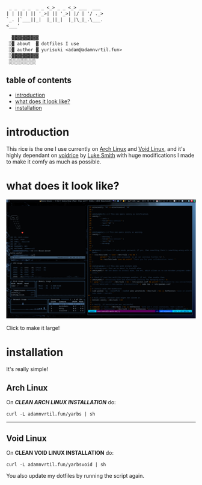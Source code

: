 ```                _       _
 _ _  _ _  _ _ <_> _ _ <_> ___  ___
| | || | || '_>| || '_>| |/ | '/ ._>
`_. |`___||_|  |_||_|  |_|\_|_.\___.
<___'

  ▓▓▓▓▓▓▓▓▓▓
 ░▓ about  ▓ dotfiles I use
 ░▓ author ▓ yurisuki <adam@adamnvrtil.fun>
 ░▓▓▓▓▓▓▓▓▓▓
 ░░░░░░░░░░

```

## table of contents
 -  [introduction](#introduction)
 -  [what does it look like?](#what-does-it-look-like)
 -  [installation](#installation)

# introduction
This rice is the one I use currently on [Arch Linux](https://www.archlinux.org/) and [Void Linux](https://voidlinux.org/), and it's highly dependant on [voidrice](https://github.com/LukeSmithxyz/voidrice) by [Luke Smith](https://www.youtube.com/channel/UC2eYFnH61tmytImy1mTYvhA) with huge modifications I made to make it comfy as much as possible.

# what does it look like?
[![](screenshot.png)](https://raw.githubusercontent.com/yurisuki/yuririce/master/screenshot.png)

Click to make it large!
# installation
It's really simple!

## Arch Linux
On ***CLEAN ARCH LINUX INSTALLATION*** do:
```shell
curl -L adamnvrtil.fun/yarbs | sh
```

***

## Void Linux
On **CLEAN VOID LINUX INSTALLATION** do:
```shell
curl -L adamnvrtil.fun/yarbsvoid | sh
```
You also update my dotfiles by running the script again.
